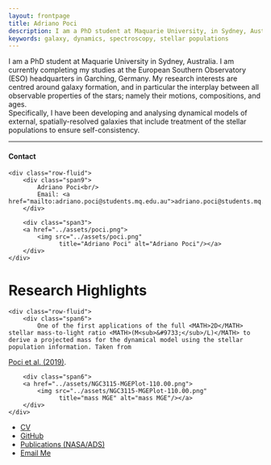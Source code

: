 ```yaml
---
layout: frontpage
title: Adriano Poci
description: I am a PhD student at Maquarie University, in Sydney, Australia. I am currently completing my studies at the European Southern Observatory (ESO) headquarters in Garching, Germany.
keywords: galaxy, dynamics, spectroscopy, stellar populations
---
```


I am a PhD student at Maquarie University in Sydney, Australia. I am currently completing my studies at the European Southern Observatory (ESO) headquarters in Garching, Germany. My research interests are centred around galaxy formation, and in particular the interplay between all observable properties of the stars; namely their motions, compositions, and ages.  
Specifically, I have been developing and analysing dynamical models of external, spatially-resolved galaxies that include treatment of the stellar populations to ensure self-consistency.

---


<div class="container">
<h4><a name="contact"></a>Contact</h4>

    <div class="row-fluid">
        <div class="span9">
            Adriano Poci<br/>
            Email: <a href="mailto:adriano.poci@students.mq.edu.au">adriano.poci@students.mq.edu.au</a>
        </div>

        <div class="span3">
        <a href="../assets/poci.png">
            <img src="../assets/poci.png"
                  title="Adriano Poci" alt="Adriano Poci"/></a>
        </div>
    </div>
</div>

# Research Highlights

<div class="container">

    <div class="row-fluid">
        <div class="span6">
            One of the first applications of the full <MATH>2D</MATH> stellar mass-to-light ratio <MATH>(M<sub>&#9733;</sub>/L)</MATH> to derive a projected mass for the dynamical model using the stellar population information. Taken from 
<a href="https://ui.adsabs.harvard.edu/abs/2019MNRAS.487.3776P/abstract">Poci et al. (2019)</a>.
        </div>

        <div class="span6">
        <a href="../assets/NGC3115-MGEPlot-110.00.png">
            <img src="../assets/NGC3115-MGEPlot-110.00.png"
                  title="mass MGE" alt="mass MGE"/></a>
        </div>
    </div>
</div>

<div class="navbar">
  <div class="navbar-inner">
      <ul class="nav">
          <li><a href="{{ BASE_PATH }}/assets/CV.pdf">CV</a></li>
          <li><a href="https://github.com/adriano-poci">GitHub</a></li>
          <li><a href="https://ui.adsabs.harvard.edu/search/p_=0&q=author%3A%22Poci%2C%20Adriano%22&sort=date%20desc%2C%20bibcode%20desc">Publications (NASA/ADS)</a></li>
          <li><a href="mailto:adriano.poci@students.mq.edu.au">Email Me</a></li>
      </ul>
  </div>
</div>